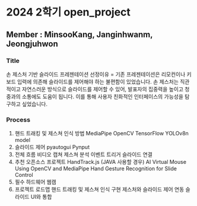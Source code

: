 # 2024 2학기 open_project 
## Member : MinsooKang, Janginhwanm, Jeongjuhwon

### Title
손 제스처 기반 슬라이드 프레젠테이션
선정이유 = 기존 프레젠테이션은 리모컨이나 키보드 입력에 의존해 슬라이드를 제어해야 하는 불편함이 있었습니다. 손 제스처는 직관적이고 자연스러운 방식으로 슬라이드를 제어할 수 있어, 발표자의 집중력을 높이고 청중과의 소통에도 도움이 됩니다. 이를 통해 사용자 친화적인 인터페이스의 가능성을 탐구하고 싶었습니다.

### Process
1. 핸드 트래킹 및 제스쳐 인식 방법
  MediaPipe
  OpenCV
  TensorFlow
  YOLOv8n model 
2. 슬라이드 제어
  pyautogui
  Pynput
3. 전체 흐름
  비디오 캡쳐
  제스쳐 분석
  이벤트 트리거
  슬라이드 연결
4. 추천 오픈소스 프로젝트
  HandTrack.js (JAVA 사용할 경우)
  AI Virtual Mouse Using OpenCV and MediaPipe
  Hand Gesture Recognition for Slide Control
5. 필수 하드웨어
  웹캠
6. 프로젝트 로드맵
  핸드 트래킹 및 제스쳐 인식 구현
  제스처와 슬라이드 제어 연동
  슬라이드 UI와 통합
